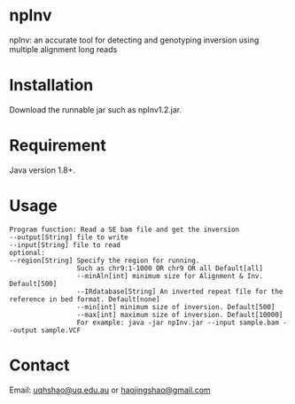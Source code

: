 # npInv
npInv: an accurate tool for detecting and genotyping inversion using multiple alignment long reads

# Installation
Download the runnable jar such as npInv1.2.jar.

# Requirement
Java version 1.8+.

# Usage
```
Program function: Read a SE bam file and get the inversion
--output[String] file to write
--input[String] file to read
optional:
--region[String] Specify the region for running.
                 Such as chr9:1-1000 OR chr9 OR all Default[all]
				 --minAln[int] minimum size for Alignment & Inv. Default[500]
				 --IRdatabase[String] An inverted repeat file for the reference in bed format. Default[none]
				 --min[int] minimum size of inversion. Default[500]
				 --max[int] maximum size of inversion. Default[10000]
				 For example: java -jar npInv.jar --input sample.bam --output sample.VCF
```

# Contact
Email: uqhshao@uq.edu.au or haojingshao@gmail.com
